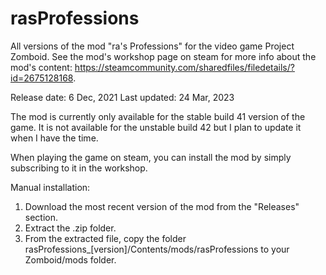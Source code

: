 # rasProfessions
All versions of the mod "ra's Professions" for the video game Project Zomboid. See the mod's workshop page on steam for more info about the mod's content: https://steamcommunity.com/sharedfiles/filedetails/?id=2675128168.

Release date: 6 Dec, 2021
Last updated: 24 Mar, 2023

The mod is currently only available for the stable build 41 version of the game. It is not available for the unstable build 42 but I plan to update it when I have the time.

When playing the game on steam, you can install the mod by simply subscribing to it in the workshop.

Manual installation:
1. Download the most recent version of the mod from the "Releases" section.
2. Extract the .zip folder.
3. From the extracted file, copy the folder rasProfessions_[version]/Contents/mods/rasProfessions to your Zomboid/mods folder.
